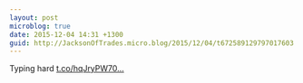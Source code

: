 ```yaml
---
layout: post
microblog: true
date: 2015-12-04 14:31 +1300
guid: http://JacksonOfTrades.micro.blog/2015/12/04/t672589129797017603.html
---
```

Typing hard [t.co/hqJryPW70...](https://t.co/hqJryPW70T)
